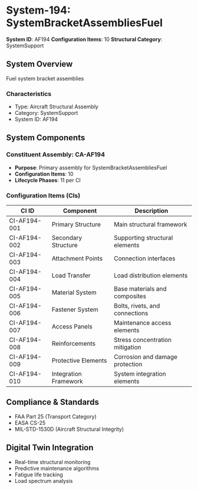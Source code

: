 # System-194: SystemBracketAssembliesFuel

**System ID**: AF194
**Configuration Items**: 10
**Structural Category**: SystemSupport

## System Overview

Fuel system bracket assemblies

### Characteristics
- Type: Aircraft Structural Assembly
- Category: SystemSupport
- System ID: AF194

## System Components

### Constituent Assembly: CA-AF194
- **Purpose**: Primary assembly for SystemBracketAssembliesFuel
- **Configuration Items**: 10
- **Lifecycle Phases**: 11 per CI

### Configuration Items (CIs)

| CI ID | Component | Description |
|-------|-----------|-------------|
| CI-AF194-001 | Primary Structure | Main structural framework |
| CI-AF194-002 | Secondary Structure | Supporting structural elements |
| CI-AF194-003 | Attachment Points | Connection interfaces |
| CI-AF194-004 | Load Transfer | Load distribution elements |
| CI-AF194-005 | Material System | Base materials and composites |
| CI-AF194-006 | Fastener System | Bolts, rivets, and connections |
| CI-AF194-007 | Access Panels | Maintenance access elements |
| CI-AF194-008 | Reinforcements | Stress concentration mitigation |
| CI-AF194-009 | Protective Elements | Corrosion and damage protection |
| CI-AF194-010 | Integration Framework | System integration elements |

## Compliance & Standards
- FAA Part 25 (Transport Category)
- EASA CS-25
- MIL-STD-1530D (Aircraft Structural Integrity)

## Digital Twin Integration
- Real-time structural monitoring
- Predictive maintenance algorithms
- Fatigue life tracking
- Load spectrum analysis
